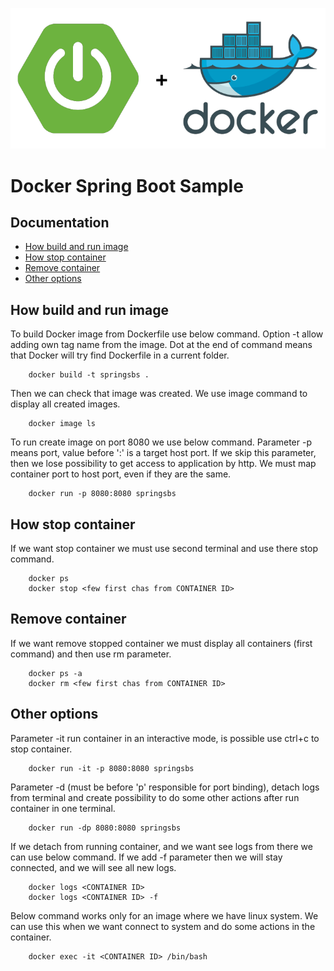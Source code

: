 ![Spring Boot + Docker](src/main/resources/static/docker-spring.png)
# Docker Spring Boot Sample

## Documentation

* [How build and run image](#how-build-and-run-image) 
* [How stop container](#how-stop-container)
* [Remove container](#remove-container)
* [Other options](#other-options) 

## How build and run image

To build Docker image from Dockerfile use below command. Option -t allow adding own tag name from the image. Dot at the end of command means that Docker will try find Dockerfile in a current folder.

```
    docker build -t springsbs .
``` 

Then we can check that image was created. We use image command to display all created images.

```
    docker image ls
```

To run create image on port 8080 we use below command. Parameter -p means port, value before ':' is a target host port. If we skip this parameter, then we lose possibility to get access to application by http. We must map container port to host port, even if they are the same.

```
    docker run -p 8080:8080 springsbs
```

## How stop container

If we want stop container we must use second terminal and use there stop command.

```
    docker ps
    docker stop <few first chas from CONTAINER ID>
```

## Remove container

If we want remove stopped container we must display all containers (first command) and then use rm parameter.

```
    docker ps -a
    docker rm <few first chas from CONTAINER ID>
```

## Other options

Parameter -it run container in an interactive mode, is possible use ctrl+c to stop container.

```
    docker run -it -p 8080:8080 springsbs
```

Parameter -d (must be before 'p' responsible for port binding), detach logs from terminal and create possibility to do some other actions after run container in one terminal. 

```
    docker run -dp 8080:8080 springsbs
```

If we detach from running container, and we want see logs from there we can use below command. If we add -f parameter then we will stay connected, and we will see all new logs.

```
    docker logs <CONTAINER ID>
    docker logs <CONTAINER ID> -f
```

Below command works only for an image where we have linux system. We can use this when we want connect to system and do some actions in the container.

```
    docker exec -it <CONTAINER ID> /bin/bash
```


